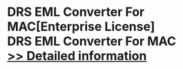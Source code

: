 # DRS EML Converter For MAC[Enterprise License]<br />DRS EML Converter For MAC<br />[>> Detailed information](https://secure.shareit.com/shareit/product.html?productid=301004861&affiliateid=200057808)